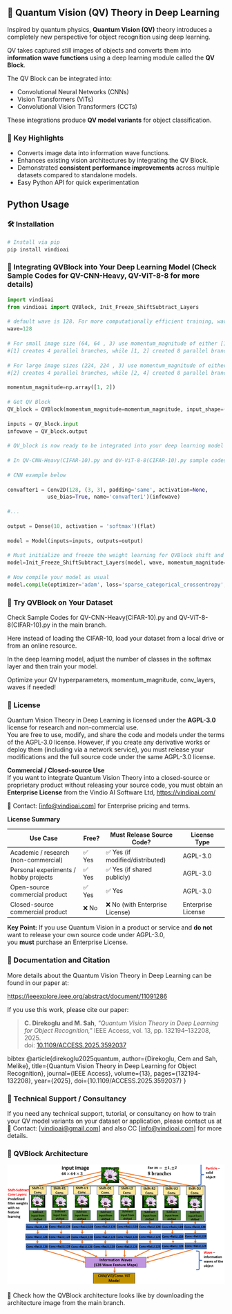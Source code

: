 ## 📖 Quantum Vision (QV) Theory in Deep Learning

Inspired by quantum physics, **Quantum Vision (QV)** theory introduces a completely new perspective for object recognition using deep learning.  

QV takes captured still images of objects and converts them into **information wave functions** using a deep learning module called the **QV Block**.  

The QV Block can be integrated into:
- Convolutional Neural Networks (CNNs)
- Vision Transformers (ViTs)
- Convolutional Vision Transformers (CCTs)

These integrations produce **QV model variants** for object classification.

### 🔬 Key Highlights
- Converts image data into information wave functions.
- Enhances existing vision architectures by integrating the QV Block.
- Demonstrated **consistent performance improvements** across multiple datasets compared to standalone models.
- Easy Python API for quick experimentation

## Python Usage

### 🛠️ Installation
```bash
# Install via pip 
pip install vindioai

```
### 🚀 Integrating QVBlock into Your Deep Learning Model (Check Sample Codes for QV-CNN-Heavy, QV-ViT-8-8 for more details)

```python
import vindioai
from vindioai import QVBlock, Init_Freeze_ShiftSubtract_Layers

# default wave is 128. For more computationally efficient training, wave values can be reduced to 64, 32, 16, 8
wave=128

# For small image size (64, 64 , 3) use momentum_magnitude of either [1] or [1, 2].
#[1] creates 4 parallel branches, while [1, 2] created 8 parallel branches

# For large image sizes (224, 224 , 3) use momentum_magnitude of either [2] or [2, 4]
#[2] creates 4 parallel branches, while [2, 4] created 8 parallel branches

momentum_magnitude=np.array([1, 2])

# Get QV Block
QV_block = QVBlock(momentum_magnitude=momentum_magnitude, input_shape=(64, 64, 3), conv_layers=3, waves=wave)

inputs = QV_block.input
infowave = QV_block.output

# QV_block is now ready to be integrated into your deep learning model

# In QV-CNN-Heavy(CIFAR-10).py and QV-ViT-8-8(CIFAR-10).py sample codes, you can see how QV INFORMATION WAVES can be feed to your deep learning model

# CNN example below

convafter1 = Conv2D(128, (3, 3), padding='same', activation=None,
             use_bias=True, name='convafter1')(infowave)

#...

output = Dense(10, activation = 'softmax')(flat)

model = Model(inputs=inputs, outputs=output)

# Must initialize and freeze the weight learning for QVBlock shift and subtract conv layers
model=Init_Freeze_ShiftSubtract_Layers(model, wave, momentum_magnitude=momentum_magnitude)

# Now compile your model as usual
model.compile(optimizer='adam', loss='sparse_categorical_crossentropy', metrics=['accuracy'])

```

### 🚀 Try QVBlock on Your Dataset 

Check Sample Codes for QV-CNN-Heavy(CIFAR-10).py and QV-ViT-8-8(CIFAR-10).py in the main branch.

Here instead of loading the CIFAR-10, load your dataset from a local drive or from an online resource.

In the deep learning model, adjust the number of classes in the softmax layer and then train your model.

Optimize your QV hyperparameters, momentum_magnitude, conv_layers, waves if needed! 


### 📜 License

Quantum Vision Theory in Deep Learning is licensed under the **AGPL-3.0** license for research and non-commercial use.  
You are free to use, modify, and share the code and models under the terms of the AGPL-3.0 license.
However, if you create any derivative works or deploy them (including via a network service), you must release your modifications and the full source code under the same AGPL-3.0 license.

**Commercial / Closed-source Use**  
If you want to integrate Quantum Vision Theory into a closed-source or proprietary product without releasing your source code, you must obtain an **Enterprise License** from the Vindio AI Software Ltd, https://vindioai.com/ 

📩 Contact: [info@vindioai.com] for Enterprise pricing and terms.

**License Summary**

| Use Case                                   | Free? | Must Release Source Code? | License Type           |
|--------------------------------------------|-------|---------------------------|------------------------|
| Academic / research (non-commercial)       | ✅ Yes | ✅ Yes (if modified/distributed) | AGPL-3.0               |
| Personal experiments / hobby projects      | ✅ Yes | ✅ Yes (if shared publicly) | AGPL-3.0               |
| Open-source commercial product             | ✅ Yes | ✅ Yes                     | AGPL-3.0               |
| Closed-source commercial product           | ❌ No  | ❌ No (with Enterprise License) | Enterprise License     |

**Key Point:** If you use Quantum Vision in a product or service and **do not** want to release your own source code under AGPL-3.0,  
you **must** purchase an Enterprise License.

### 📄 Documentation and Citation

More details about the Quantum Vision Theory in Deep Learning can be found in our paper at:

https://ieeexplore.ieee.org/abstract/document/11091286

If you use this work, please cite our paper:

> **C. Direkoglu and M. Sah**, *"Quantum Vision Theory in Deep Learning for Object Recognition,"* IEEE Access, vol. 13, pp. 132194–132208, 2025.  
> doi: [10.1109/ACCESS.2025.3592037](https://doi.org/10.1109/ACCESS.2025.3592037)

bibtex
@article{direkoglu2025quantum,
  author={Direkoglu, Cem and Sah, Melike},
  title={Quantum Vision Theory in Deep Learning for Object Recognition},
  journal={IEEE Access},
  volume={13},
  pages={132194-132208},
  year={2025},
  doi={10.1109/ACCESS.2025.3592037}
}


### 📄 Technical Support / Consultancy
If you need any technical support, tutorial, or consultancy on how to train your QV model variants on your dataset or application, please contact us at
📩 Contact: [vindioai@gmail.com] and also CC [info@vindioai.com] for more details.


### 🔬 QVBlock Architecture
![Alt text](QVBlock.png)


🔬 Check how the QVBlock architecture looks like by downloading the architecture image from the main branch.


